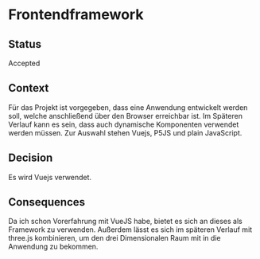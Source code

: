# Frontendframework

## Status

Accepted

## Context

Für das Projekt ist vorgegeben, dass eine Anwendung entwickelt werden soll, welche anschließend über den Browser erreichbar ist. Im Späteren Verlauf kann es sein, dass auch dynamische Komponenten verwendet werden müssen. Zur Auswahl stehen Vuejs, P5JS und plain JavaScript. 

## Decision

Es wird Vuejs verwendet.

## Consequences

Da ich schon Vorerfahrung mit VueJS habe, bietet es sich an dieses als Framework zu verwenden. Außerdem lässt es sich im späteren Verlauf mit three.js kombinieren, um den drei Dimensionalen Raum mit in die Anwendung zu bekommen. 